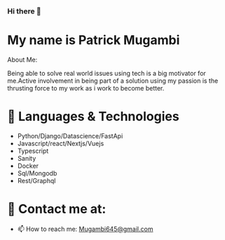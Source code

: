 ### Hi there 👋

# My name is Patrick Mugambi
<!--
**Mugambi645/Mugambi645** is a ✨ _special_ ✨ repository because its `README.md` (this file) appears on your GitHub profile.
-->
About Me:

Being able to solve real world issues using tech is a big motivator for me.Active involvement in being part of a solution using my passion is the thrusting force to my work as i work to become better.

# 🔭 Languages & Technologies

 - Python/Django/Datascience/FastApi
 - Javascript/react/Nextjs/Vuejs
 - Typescript
 - Sanity
 - Docker
 - Sql/Mongodb
 - Rest/Graphql
 


# 💬 Contact me at:
- 📫 How to reach me: Mugambi645@gmail.com

